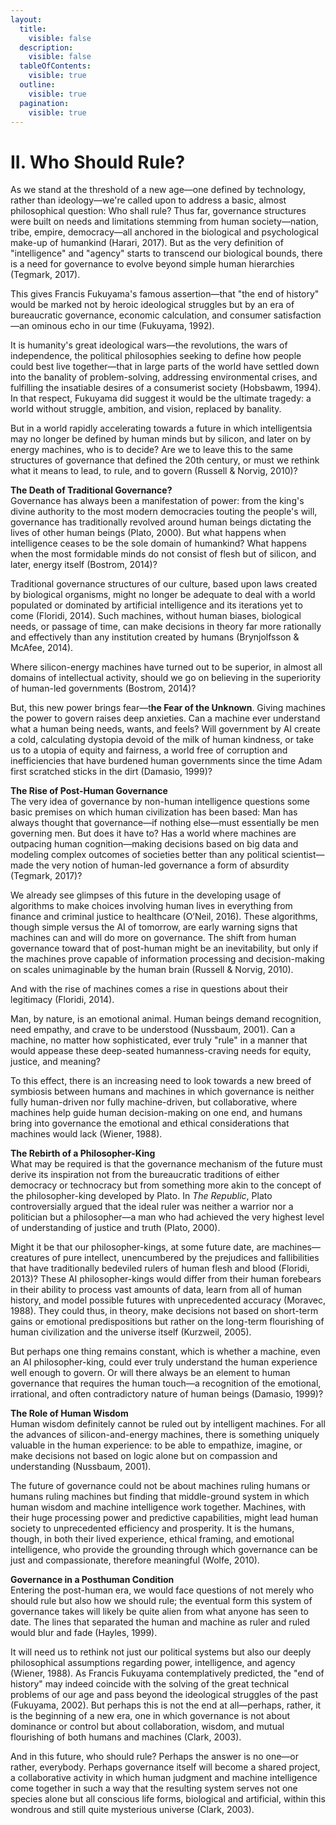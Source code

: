 ```yaml
---
layout:
  title:
    visible: false
  description:
    visible: false
  tableOfContents:
    visible: true
  outline:
    visible: true
  pagination:
    visible: true
---
```


# II. Who Should Rule?

As we stand at the threshold of a new age—one defined by technology, rather than ideology—we're called upon to address a basic, almost philosophical question: Who shall rule? Thus far, governance structures were built on needs and limitations stemming from human society—nation, tribe, empire, democracy—all anchored in the biological and psychological make-up of humankind (Harari, 2017). But as the very definition of "intelligence" and "agency" starts to transcend our biological bounds, there is a need for governance to evolve beyond simple human hierarchies (Tegmark, 2017).

This gives Francis Fukuyama's famous assertion—that "the end of history" would be marked not by heroic ideological struggles but by an era of bureaucratic governance, economic calculation, and consumer satisfaction—an ominous echo in our time (Fukuyama, 1992).

It is humanity's great ideological wars—the revolutions, the wars of independence, the political philosophies seeking to define how people could best live together—that in large parts of the world have settled down into the banality of problem-solving, addressing environmental crises, and fulfilling the insatiable desires of a consumerist society (Hobsbawm, 1994). In that respect, Fukuyama did suggest it would be the ultimate tragedy: a world without struggle, ambition, and vision, replaced by banality.

But in a world rapidly accelerating towards a future in which intelligentsia may no longer be defined by human minds but by silicon, and later on by energy machines, who is to decide? Are we to leave this to the same structures of governance that defined the 20th century, or must we rethink what it means to lead, to rule, and to govern (Russell & Norvig, 2010)?

**The Death of Traditional Governance?**\
Governance has always been a manifestation of power: from the king's divine authority to the most modern democracies touting the people's will, governance has traditionally revolved around human beings dictating the lives of other human beings (Plato, 2000). But what happens when intelligence ceases to be the sole domain of humankind? What happens when the most formidable minds do not consist of flesh but of silicon, and later, energy itself (Bostrom, 2014)?

Traditional governance structures of our culture, based upon laws created by biological organisms, might no longer be adequate to deal with a world populated or dominated by artificial intelligence and its iterations yet to come (Floridi, 2014). Such machines, without human biases, biological needs, or passage of time, can make decisions in theory far more rationally and effectively than any institution created by humans (Brynjolfsson & McAfee, 2014).

Where silicon-energy machines have turned out to be superior, in almost all domains of intellectual activity, should we go on believing in the superiority of human-led governments (Bostrom, 2014)?

But, this new power brings fear—t**he Fear of the Unknown**. Giving machines the power to govern raises deep anxieties. Can a machine ever understand what a human being needs, wants, and feels? Will government by AI create a cold, calculating dystopia devoid of the milk of human kindness, or take us to a utopia of equity and fairness, a world free of corruption and inefficiencies that have burdened human governments since the time Adam first scratched sticks in the dirt (Damasio, 1999)?

**The Rise of Post-Human Governance**\
The very idea of governance by non-human intelligence questions some basic premises on which human civilization has been based: Man has always thought that governance—if nothing else—must essentially be men governing men. But does it have to? Has a world where machines are outpacing human cognition—making decisions based on big data and modeling complex outcomes of societies better than any political scientist—made the very notion of human-led governance a form of absurdity (Tegmark, 2017)?

We already see glimpses of this future in the developing usage of algorithms to make choices involving human lives in everything from finance and criminal justice to healthcare (O’Neil, 2016). These algorithms, though simple versus the AI of tomorrow, are early warning signs that machines can and will do more on governance. The shift from human governance toward that of post-human might be an inevitability, but only if the machines prove capable of information processing and decision-making on scales unimaginable by the human brain (Russell & Norvig, 2010).

And with the rise of machines comes a rise in questions about their legitimacy (Floridi, 2014).

Man, by nature, is an emotional animal. Human beings demand recognition, need empathy, and crave to be understood (Nussbaum, 2001). Can a machine, no matter how sophisticated, ever truly "rule" in a manner that would appease these deep-seated humanness-craving needs for equity, justice, and meaning?

To this effect, there is an increasing need to look towards a new breed of symbiosis between humans and machines in which governance is neither fully human-driven nor fully machine-driven, but collaborative, where machines help guide human decision-making on one end, and humans bring into governance the emotional and ethical considerations that machines would lack (Wiener, 1988).

**The Rebirth of a Philosopher-King**\
What may be required is that the governance mechanism of the future must derive its inspiration not from the bureaucratic traditions of either democracy or technocracy but from something more akin to the concept of the philosopher-king developed by Plato. In _The Republic_, Plato controversially argued that the ideal ruler was neither a warrior nor a politician but a philosopher—a man who had achieved the very highest level of understanding of justice and truth (Plato, 2000).

Might it be that our philosopher-kings, at some future date, are machines—creatures of pure intellect, unencumbered by the prejudices and fallibilities that have traditionally bedeviled rulers of human flesh and blood (Floridi, 2013)? These AI philosopher-kings would differ from their human forebears in their ability to process vast amounts of data, learn from all of human history, and model possible futures with unprecedented accuracy (Moravec, 1988). They could thus, in theory, make decisions not based on short-term gains or emotional predispositions but rather on the long-term flourishing of human civilization and the universe itself (Kurzweil, 2005).

But perhaps one thing remains constant, which is whether a machine, even an AI philosopher-king, could ever truly understand the human experience well enough to govern. Or will there always be an element to human governance that requires the human touch—a recognition of the emotional, irrational, and often contradictory nature of human beings (Damasio, 1999)?

**The Role of Human Wisdom**\
Human wisdom definitely cannot be ruled out by intelligent machines. For all the advances of silicon-and-energy machines, there is something uniquely valuable in the human experience: to be able to empathize, imagine, or make decisions not based on logic alone but on compassion and understanding (Nussbaum, 2001).

The future of governance could not be about machines ruling humans or humans ruling machines but finding that middle-ground system in which human wisdom and machine intelligence work together. Machines, with their huge processing power and predictive capabilities, might lead human society to unprecedented efficiency and prosperity. It is the humans, though, in both their lived experience, ethical framing, and emotional intelligence, who provide the grounding through which governance can be just and compassionate, therefore meaningful (Wolfe, 2010).

**Governance in a Posthuman Condition**\
Entering the post-human era, we would face questions of not merely who should rule but also how we should rule; the eventual form this system of governance takes will likely be quite alien from what anyone has seen to date. The lines that separated the human and machine as ruler and ruled would blur and fade (Hayles, 1999).

It will need us to rethink not just our political systems but also our deeply philosophical assumptions regarding power, intelligence, and agency (Wiener, 1988). As Francis Fukuyama contemplatively predicted, the "end of history" may indeed coincide with the solving of the great technical problems of our age and pass beyond the ideological struggles of the past (Fukuyama, 2002). But perhaps this is not the end at all—perhaps, rather, it is the beginning of a new era, one in which governance is not about dominance or control but about collaboration, wisdom, and mutual flourishing of both humans and machines (Clark, 2003).

And in this future, who should rule? Perhaps the answer is no one—or rather, everybody. Perhaps governance itself will become a shared project, a collaborative activity in which human judgment and machine intelligence come together in such a way that the resulting system serves not one species alone but all conscious life forms, biological and artificial, within this wondrous and still quite mysterious universe (Clark, 2003).
